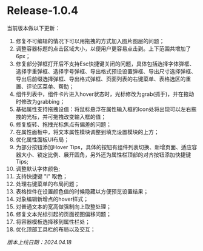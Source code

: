 # Release-1.0.4

当前版本做以下更新：

1. 修复不可编辑的情况下可以用拖拽的方式加入图片图层的问题；
2. 调整容器标题的点击区域大小，以便用户更容易点击到。上下范围共增加了6px；
3. 修复部分弹框打开后不支持Esc快捷键关闭的问题，具体包括选择字体弹框、选择字重弹框、选择字号弹框、导出格式预设设置弹框、导出尺寸选择弹框、导出后前缀选择弹框、导出格式弹框、页面列表的右键菜单、表格选区的重置、评论区菜单、帮助；
4. 组件列表中，组件卡片进入hover状态时，光标修改为grab(抓手)，并在拖动时修改为grabbing；
5. 基础属性支持拖拽设值：将鼠标悬浮在属性输入框的Icon处将出现可以左右拖拽的光标，并可拖拽改变输入框的值；
6. 修复旋转、拖拽光标焦点有偏差的问题；
7. 在属性面板中，将文本属性模块调整到填充设置模块的上方；
8. 优化属性面板UI布局；
9. 为部分按钮添加Hover Tips，具体的按钮有组件列表切换、新增页面、适应容器大小、锁定比例、展开圆角，另外还为属性栏顶部的对齐按钮添加快捷键Tips;
10. 调整默认字体颜色;
11. 支持快捷键 "I" 取色；
12. 处理右键菜单的布局问题；
13. 表格控件在设置颜色值的时候隐藏以方便预览设置结果；
14. 对象编辑新增点的hover样式；
15. 对普通文本的宽高做强制向上取整处理；
16. 修复文本光标引起的页面视图偏移问题；
17. 将容器模板选择移到属性栏处；
18. 优化顶部工具栏的布局以及交互；

_版本上线日期：2024.04.18_
